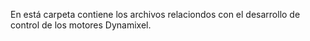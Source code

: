 En está carpeta contiene los archivos relaciondos con el desarrollo de control de los motores Dynamixel.
